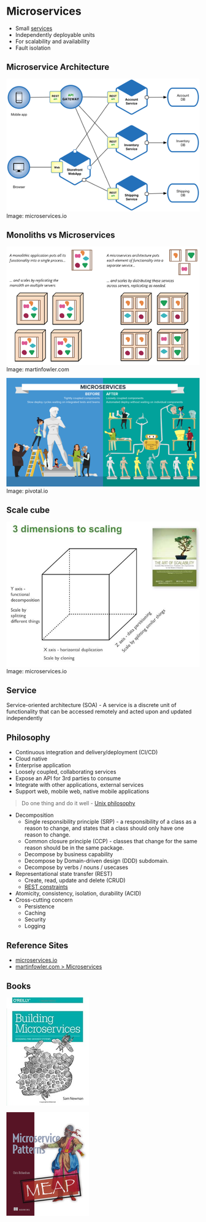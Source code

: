 # Microservices

* Small [services](#service)
* Independently deployable units
* For scalability and availability
* Fault isolation

## Microservice Architecture
![microservice-architecture](images/microservice-architecture.png?raw=true)
Image: microservices.io

## Monoliths vs Microservices
![monoliths-vs-microservices](images/monoliths-vs-microservices.png?raw=true)
Image: martinfowler.com

![infographic-microservices](images/infographic-microservices.png?raw=true)
Image: pivotal.io

## Scale cube
![scale-cube](images/scale-cube.jpg?raw=true)
Image: microservices.io

## Service  
Service-oriented architecture (SOA) - A service is a discrete unit of functionality that can be accessed remotely and acted upon and updated independently

## Philosophy
* Continuous integration and delivery/deployment (CI/CD)
* Cloud native
* Enterprise application
* Loosely coupled, collaborating services
* Expose an API for 3rd parties to consume
* Integrate with other applications, external services
* Support web, mobile web, native mobile applications

> Do one thing and do it well - [Unix philosophy](https://en.wikipedia.org/wiki/Unix_philosophy)

* Decomposition
  * Single responsibility principle (SRP) - a responsibility of a class as a reason to change, and states that a class should only have one reason to change.
  * Common closure principle (CCP) - classes that change for the same reason should be in the same package.
  * Decompose by business capability
  * Decompose by Domain-driven design (DDD) subdomain.
  * Decompose by verbs / nouns / usecases
* Representational state transfer (REST)
  * Create, read, update and delete (CRUD)
  * [REST constraints](https://en.wikipedia.org/wiki/Representational_state_transfer#Architectural_constraints)
* Atomicity, consistency, isolation, durability (ACID)
* Cross-cutting concern
  * Persistence
  * Caching
  * Security
  * Logging

## Reference Sites
* [microservices.io](http://microservices.io)
* [martinfowler.com > Microservices](https://martinfowler.com/articles/microservices.html)

## Books
![building-microservices-book](images/building-microservices-book.jpg?raw=true)

![microservice-patterns-book](images/microservice-patterns-book.png?raw=true)
